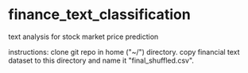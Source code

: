 # finance_text_classification
text analysis for stock market price prediction

instructions:
clone git repo in home ("~/") directory. copy financial text dataset to this directory and name it "final_shuffled.csv".
